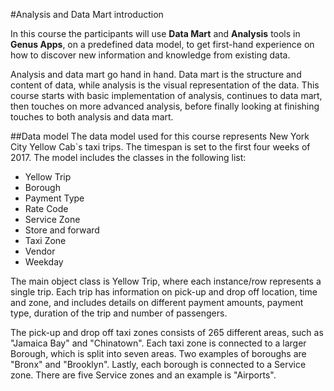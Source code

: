 #Analysis and Data Mart introduction

In this course the participants will use **Data Mart** and **Analysis** tools in **Genus Apps**, on a predefined data model, to get first-hand experience on how to discover new information and knowledge from existing data. 

Analysis and data mart go hand in hand. Data mart is the structure and content of data, while analysis is the visual representation of the data. This course starts with basic implementation of analysis, continues to data mart, then touches on more advanced analysis, before finally looking at finishing touches to both analysis and data mart.  

##Data model 
The data model used for this course represents New York City Yellow Cab`s taxi trips. The timespan is set to the first four weeks of 2017. The model includes the classes in the following list:

* Yellow Trip
* Borough
* Payment Type
* Rate Code
* Service Zone
* Store and forward
* Taxi Zone
* Vendor
* Weekday


The main object class is Yellow Trip, where each instance/row represents a single trip. Each trip has information on pick-up and drop off location, time and zone, and includes details on different payment amounts, payment type, duration of the trip and number of passengers. 

The pick-up and drop off taxi zones consists of 265 different areas, such as "Jamaica Bay" and "Chinatown". Each taxi zone is connected to a larger Borough, which is split into seven areas. Two examples of boroughs are "Bronx" and "Brooklyn". Lastly, each borough is connected to a Service zone. There are five Service zones and an example is "Airports". 


